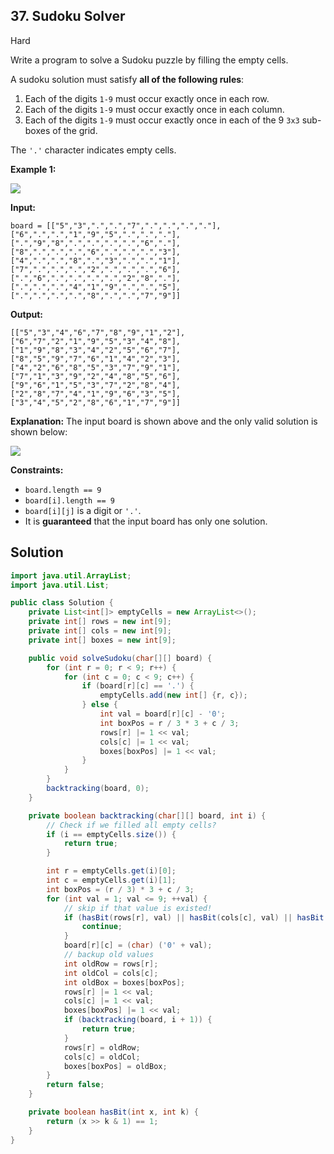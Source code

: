 ## 37\. Sudoku Solver

Hard

Write a program to solve a Sudoku puzzle by filling the empty cells.

A sudoku solution must satisfy **all of the following rules**:

1.  Each of the digits `1-9` must occur exactly once in each row.
2.  Each of the digits `1-9` must occur exactly once in each column.
3.  Each of the digits `1-9` must occur exactly once in each of the 9 `3x3` sub-boxes of the grid.

The `'.'` character indicates empty cells.

**Example 1:**

![](https://upload.wikimedia.org/wikipedia/commons/thumb/f/ff/Sudoku-by-L2G-20050714.svg/250px-Sudoku-by-L2G-20050714.svg.png)

**Input:**

    board = [["5","3",".",".","7",".",".",".","."],
    ["6",".",".","1","9","5",".",".","."],
    [".","9","8",".",".",".",".","6","."],
    ["8",".",".",".","6",".",".",".","3"],
    ["4",".",".","8",".","3",".",".","1"],
    ["7",".",".",".","2",".",".",".","6"],
    [".","6",".",".",".",".","2","8","."],
    [".",".",".","4","1","9",".",".","5"],
    [".",".",".",".","8",".",".","7","9"]]

**Output:**

    [["5","3","4","6","7","8","9","1","2"],
    ["6","7","2","1","9","5","3","4","8"],
    ["1","9","8","3","4","2","5","6","7"],
    ["8","5","9","7","6","1","4","2","3"],
    ["4","2","6","8","5","3","7","9","1"],
    ["7","1","3","9","2","4","8","5","6"],
    ["9","6","1","5","3","7","2","8","4"],
    ["2","8","7","4","1","9","6","3","5"],
    ["3","4","5","2","8","6","1","7","9"]]

**Explanation:** The input board is shown above and the only valid solution is shown below:

![](https://upload.wikimedia.org/wikipedia/commons/thumb/3/31/Sudoku-by-L2G-20050714_solution.svg/250px-Sudoku-by-L2G-20050714_solution.svg.png) 

**Constraints:**

*   `board.length == 9`
*   `board[i].length == 9`
*   `board[i][j]` is a digit or `'.'`.
*   It is **guaranteed** that the input board has only one solution.

## Solution

```java
import java.util.ArrayList;
import java.util.List;

public class Solution {
    private List<int[]> emptyCells = new ArrayList<>();
    private int[] rows = new int[9];
    private int[] cols = new int[9];
    private int[] boxes = new int[9];

    public void solveSudoku(char[][] board) {
        for (int r = 0; r < 9; r++) {
            for (int c = 0; c < 9; c++) {
                if (board[r][c] == '.') {
                    emptyCells.add(new int[] {r, c});
                } else {
                    int val = board[r][c] - '0';
                    int boxPos = r / 3 * 3 + c / 3;
                    rows[r] |= 1 << val;
                    cols[c] |= 1 << val;
                    boxes[boxPos] |= 1 << val;
                }
            }
        }
        backtracking(board, 0);
    }

    private boolean backtracking(char[][] board, int i) {
        // Check if we filled all empty cells?
        if (i == emptyCells.size()) {
            return true;
        }

        int r = emptyCells.get(i)[0];
        int c = emptyCells.get(i)[1];
        int boxPos = (r / 3) * 3 + c / 3;
        for (int val = 1; val <= 9; ++val) {
            // skip if that value is existed!
            if (hasBit(rows[r], val) || hasBit(cols[c], val) || hasBit(boxes[boxPos], val)) {
                continue;
            }
            board[r][c] = (char) ('0' + val);
            // backup old values
            int oldRow = rows[r];
            int oldCol = cols[c];
            int oldBox = boxes[boxPos];
            rows[r] |= 1 << val;
            cols[c] |= 1 << val;
            boxes[boxPos] |= 1 << val;
            if (backtracking(board, i + 1)) {
                return true;
            }
            rows[r] = oldRow;
            cols[c] = oldCol;
            boxes[boxPos] = oldBox;
        }
        return false;
    }

    private boolean hasBit(int x, int k) {
        return (x >> k & 1) == 1;
    }
}
```